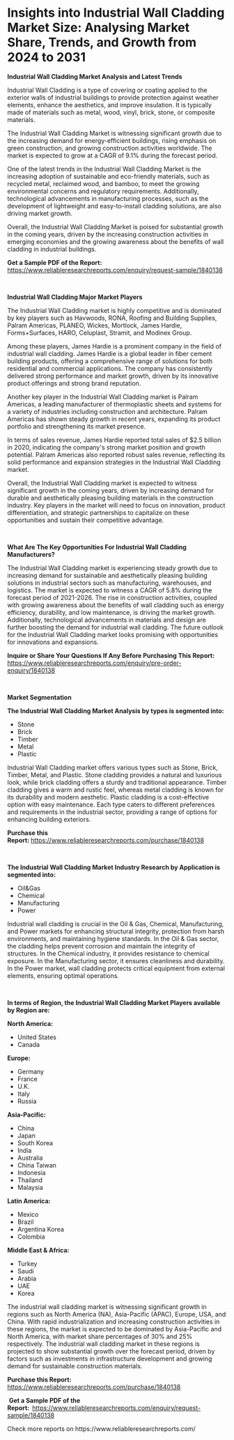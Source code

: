 <p><h1>Insights into Industrial Wall Cladding Market Size: Analysing Market Share, Trends, and Growth from 2024 to 2031</h1></p><p><strong>Industrial Wall Cladding Market Analysis and Latest Trends</strong></p>
<p><p>Industrial Wall Cladding is a type of covering or coating applied to the exterior walls of industrial buildings to provide protection against weather elements, enhance the aesthetics, and improve insulation. It is typically made of materials such as metal, wood, vinyl, brick, stone, or composite materials.</p><p>The Industrial Wall Cladding Market is witnessing significant growth due to the increasing demand for energy-efficient buildings, rising emphasis on green construction, and growing construction activities worldwide. The market is expected to grow at a CAGR of 9.1% during the forecast period.</p><p>One of the latest trends in the Industrial Wall Cladding Market is the increasing adoption of sustainable and eco-friendly materials, such as recycled metal, reclaimed wood, and bamboo, to meet the growing environmental concerns and regulatory requirements. Additionally, technological advancements in manufacturing processes, such as the development of lightweight and easy-to-install cladding solutions, are also driving market growth.</p><p>Overall, the Industrial Wall Cladding Market is poised for substantial growth in the coming years, driven by the increasing construction activities in emerging economies and the growing awareness about the benefits of wall cladding in industrial buildings.</p></p>
<p><strong>Get a Sample PDF of the Report:&nbsp;</strong> <a href="https://www.reliableresearchreports.com/enquiry/request-sample/1840138">https://www.reliableresearchreports.com/enquiry/request-sample/1840138</a></p>
<p>&nbsp;</p>
<p><strong>Industrial Wall Cladding Major Market Players</strong></p>
<p><p>The Industrial Wall Cladding market is highly competitive and is dominated by key players such as Havwoods, RONA, Roofing and Building Supplies, Palram Americas, PLANEO, Wickes, Mortlock, James Hardie, Forms+Surfaces, HARO, Celuplast, Stramit, and Modinex Group. </p><p>Among these players, James Hardie is a prominent company in the field of industrial wall cladding. James Hardie is a global leader in fiber cement building products, offering a comprehensive range of solutions for both residential and commercial applications. The company has consistently delivered strong performance and market growth, driven by its innovative product offerings and strong brand reputation. </p><p>Another key player in the Industrial Wall Cladding market is Palram Americas, a leading manufacturer of thermoplastic sheets and systems for a variety of industries including construction and architecture. Palram Americas has shown steady growth in recent years, expanding its product portfolio and strengthening its market presence.</p><p>In terms of sales revenue, James Hardie reported total sales of $2.5 billion in 2020, indicating the company's strong market position and growth potential. Palram Americas also reported robust sales revenue, reflecting its solid performance and expansion strategies in the Industrial Wall Cladding market.</p><p>Overall, the Industrial Wall Cladding market is expected to witness significant growth in the coming years, driven by increasing demand for durable and aesthetically pleasing building materials in the construction industry. Key players in the market will need to focus on innovation, product differentiation, and strategic partnerships to capitalize on these opportunities and sustain their competitive advantage.</p></p>
<p>&nbsp;</p>
<p><strong>What Are The Key Opportunities For Industrial Wall Cladding Manufacturers?</strong></p>
<p><p>The Industrial Wall Cladding market is experiencing steady growth due to increasing demand for sustainable and aesthetically pleasing building solutions in industrial sectors such as manufacturing, warehouses, and logistics. The market is expected to witness a CAGR of 5.8% during the forecast period of 2021-2026. The rise in construction activities, coupled with growing awareness about the benefits of wall cladding such as energy efficiency, durability, and low maintenance, is driving the market growth. Additionally, technological advancements in materials and design are further boosting the demand for industrial wall cladding. The future outlook for the Industrial Wall Cladding market looks promising with opportunities for innovations and expansions.</p></p>
<p><strong>Inquire or Share Your Questions If Any Before Purchasing This Report:</strong> <a href="https://www.reliableresearchreports.com/enquiry/pre-order-enquiry/1840138">https://www.reliableresearchreports.com/enquiry/pre-order-enquiry/1840138</a></p>
<p>&nbsp;</p>
<p><strong>Market Segmentation</strong></p>
<p><strong>The Industrial Wall Cladding Market Analysis by types is segmented into:</strong></p>
<p><ul><li>Stone</li><li>Brick</li><li>Timber</li><li>Metal</li><li>Plastic</li></ul></p>
<p><p>Industrial Wall Cladding market offers various types such as Stone, Brick, Timber, Metal, and Plastic. Stone cladding provides a natural and luxurious look, while brick cladding offers a sturdy and traditional appearance. Timber cladding gives a warm and rustic feel, whereas metal cladding is known for its durability and modern aesthetic. Plastic cladding is a cost-effective option with easy maintenance. Each type caters to different preferences and requirements in the industrial sector, providing a range of options for enhancing building exteriors.</p></p>
<p><strong>Purchase this Report:&nbsp;</strong><a href="https://www.reliableresearchreports.com/purchase/1840138">https://www.reliableresearchreports.com/purchase/1840138</a></p>
<p>&nbsp;</p>
<p><strong>The Industrial Wall Cladding Market Industry Research by Application is segmented into:</strong></p>
<p><ul><li>Oil&Gas</li><li>Chemical</li><li>Manufacturing</li><li>Power</li></ul></p>
<p><p>Industrial wall cladding is crucial in the Oil & Gas, Chemical, Manufacturing, and Power markets for enhancing structural integrity, protection from harsh environments, and maintaining hygiene standards. In the Oil & Gas sector, the cladding helps prevent corrosion and maintain the integrity of structures. In the Chemical industry, it provides resistance to chemical exposure. In the Manufacturing sector, it ensures cleanliness and durability. In the Power market, wall cladding protects critical equipment from external elements, ensuring optimal operations.</p></p>
<p>&nbsp;</p>
<p><strong>In terms of Region, the Industrial Wall Cladding Market Players available by Region are:</strong></p>
<p>
    <p> <strong> North America: </strong>
        <ul>
            <li>United States</li>
            <li>Canada</li>
        </ul>
        </p> 
    <p> <strong> Europe: </strong>
        <ul>
            <li>Germany</li>
            <li>France</li>
            <li>U.K.</li>
            <li>Italy</li>
            <li>Russia</li>
        </ul>
        </p> 
    <p> <strong> Asia-Pacific: </strong>
        <ul>
            <li>China</li>
            <li>Japan</li>
            <li>South Korea</li>
            <li>India</li>
            <li>Australia</li>
            <li>China Taiwan</li>
            <li>Indonesia</li>
            <li>Thailand</li>
            <li>Malaysia</li>
        </ul>
        </p> 
    <p> <strong> Latin America: </strong>
        <ul>
            <li>Mexico</li>
            <li>Brazil</li>
            <li>Argentina Korea</li>
            <li>Colombia</li>
        </ul>
        </p> 
    <p> <strong> Middle East & Africa: </strong>
        <ul>
            <li>Turkey</li>
            <li>Saudi</li>
            <li>Arabia</li>
            <li>UAE</li>
            <li>Korea</li>
        </ul>
    </p>
    </p>
<p><p>The industrial wall cladding market is witnessing significant growth in regions such as North America (NA), Asia-Pacific (APAC), Europe, USA, and China. With rapid industrialization and increasing construction activities in these regions, the market is expected to be dominated by Asia-Pacific and North America, with market share percentages of 30% and 25% respectively. The industrial wall cladding market in these regions is projected to show substantial growth over the forecast period, driven by factors such as investments in infrastructure development and growing demand for sustainable construction materials.</p></p>
<p><strong>Purchase this Report: </strong><a href="https://www.reliableresearchreports.com/purchase/1840138">https://www.reliableresearchreports.com/purchase/1840138</a></p>
<p>&nbsp;<strong>Get a Sample PDF of the Report:&nbsp;&nbsp;</strong><a href="https://www.reliableresearchreports.com/enquiry/request-sample/1840138">https://www.reliableresearchreports.com/enquiry/request-sample/1840138</a></p>
<p><strong></strong></p>
<p>Check more reports on https://www.reliableresearchreports.com/</p>